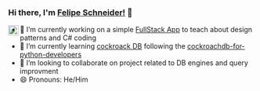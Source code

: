 ### Hi there, I'm [Felipe Schneider!](http://blog.includeware.info)  👋

<a href="https://twitter.com/felipes88">
  <img align="left" alt="Felipe Schneider | Twitter" width="21px" src="https://raw.githubusercontent.com/anuraghazra/anuraghazra/master/assets/twitter.svg" />
</a>

- 🔭 I’m currently working on a simple [FullStack App](https://github.com/felipeschneider88/myFirstFullStackApp) to teach about design patterns and C# coding
- 🌱 I’m currently learning [cockroack DB](https://github.com/felipeschneider88/CockroachDBFullStackApp) following the [cockroachdb-for-python-developers](https://university.cockroachlabs.com/course/cockroachdb-for-python-developers)
- 👯 I’m looking to collaborate on project related to DB engines and query improvment
- 😄 Pronouns: He/Him


